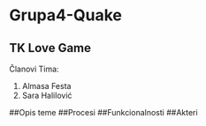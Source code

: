# Grupa4-Quake
## TK Love Game

Članovi Tima:
1. Almasa Festa
2. Sara Halilović

##Opis teme
##Procesi
##Funkcionalnosti
##Akteri


